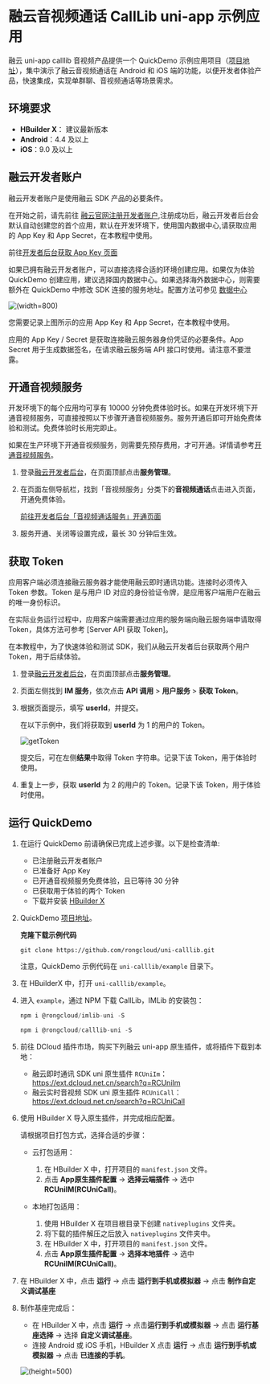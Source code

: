 # 融云音视频通话 CallLib uni-app 示例应用

融云 uni-app calllib 音视频产品提供一个 QuickDemo 示例应用项目（[项目地址](https://github.com/rongcloud/uni-calllib)），集中演示了融云音视频通话在 Android 和 iOS 端的功能，以便开发者体验产品，快速集成，实现单群聊、音视频通话等场景需求。

## 环境要求

- **HBuilder X**： 建议最新版本
- **Android**：4.4 及以上
- **iOS**：9.0 及以上

## 融云开发者账户

融云开发者账户是使用融云 SDK 产品的必要条件。

在开始之前，请先前往 [融云官网注册开发者账户](https://developer.rongcloud.cn/signup),注册成功后，融云开发者后台会默认自动创建您的首个应用，默认在开发环境下，使用国内数据中心,请获取应用的 App Key 和 App Secret，在本教程中使用。

前往[开发者后台获取 App Key 页面](https://developer.rongcloud.cn/app/appkey/)

如果已拥有融云开发者账户，可以直接选择合适的环境创建应用。如果仅为体验 QuickDemo 创建应用，建议选择国内数据中心。如果选择海外数据中心，则需要额外在 QuickDemo 中修改 SDK 连接的服务地址。配置方法可参见 [数据中心](https://doc.rongcloud.cn/rcloud/-/-/data-center)

<!-- Gif 占位符 -->
![(width=800)](./assets/developer-console-appkey.png)

您需要记录上图所示的应用 App Key 和 App Secret，在本教程中使用。

应用的 App Key / Secret 是获取连接融云服务器身份凭证的必要条件。App Secret 用于生成数据签名，在请求融云服务端 API 接口时使用。请注意不要泄露。

## 开通音视频服务

开发环境下的每个应用均可享有 10000 分钟免费体验时长。如果在开发环境下开通音视频服务，可直接按照以下步骤开通音视频服务。服务开通后即可开始免费体验和测试。免费体验时长用完即止。

如果在生产环境下开通音视频服务，则需要先预存费用，才可开通。详情请参考[开通音视频服务](https://doc.rongcloud.cn/call/uni-app/5.X/rtc-service)。

1. 登录[融云开发者后台]，在页面顶部点击**服务管理**。

2. 在页面左侧导航栏，找到「音视频服务」分类下的**音视频通话**点击进入页面，开通免费体验。

    [前往开发者后台「音视频通话服务」开通页面](https://developer.rongcloud.cn/rtc/rtc/J1mQ8uFcrGVoMxK_AmTqSQ)

3. 服务开通、关闭等设置完成，最长 30 分钟后生效。

## 获取 Token

应用客户端必须连接融云服务器才能使用融云即时通讯功能。连接时必须传入 Token 参数。Token 是与用户 ID 对应的身份验证令牌，是应用客户端用户在融云的唯一身份标识。

在实际业务运行过程中，应用客户端需要通过应用的服务端向融云服务端申请取得 Token，具体方法可参考 [Server API 获取 Token]。

在本教程中，为了快速体验和测试 SDK，我们从融云开发者后台获取两个用户 Token，用于后续体验。

1. 登录[融云开发者后台]，在页面顶部点击**服务管理**。

2. 页面左侧找到 **IM 服务**，依次点击 **API 调用** > **用户服务** > **获取 Token**。

3. 根据页面提示，填写 **userId**，并提交。

    在以下示例中，我们将获取到 **userId** 为 1 的用户的 Token。

    ![getToken](./assets/getToken.png)

    提交后，可在左侧**结果**中取得 Token 字符串。记录下该 Token，用于体验时使用。

4. 重复上一步，获取 **userId** 为 2 的用户的 Token。记录下该 Token，用于体验时使用。

## 运行 QuickDemo

1. 在运行 QuickDemo 前请确保已完成上述步骤。以下是检查清单:

   - 已注册融云开发者账户
   - 已准备好 App Key
   - 已开通音视频服务免费体验，且已等待 30 分钟
   - 已获取用于体验的两个 Token
   - 下载并安装 [HBuilder X](https://www.dcloud.io/hbuilderx.html)

2. QuickDemo [项目地址](https://github.com/rongcloud/uni-calllib)。

    **克隆下载示例代码**

    ```shell
    git clone https://github.com/rongcloud/uni-calllib.git
    ```

    注意，QuickDemo 示例代码在 `uni-calllib/example` 目录下。

3. 在 HBuilderX 中，打开 `uni-calllib/example`。

4. 进入 `example`，通过 NPM 下载 CallLib，IMLib 的安装包：

    ```js  
    npm i @rongcloud/imlib-uni -S

    npm i @rongcloud/calllib-uni -S
    ```

5. 前往 DCloud 插件市场，购买下列融云 uni-app 原生插件，或将插件下载到本地：

    * 融云即时通讯 SDK uni 原生插件 `RCUniIm`：
        https://ext.dcloud.net.cn/search?q=RCUniIm
    * 融云实时音视频 SDK uni 原生插件 `RCUniCall`：
        https://ext.dcloud.net.cn/search?q=RCUniCall

6. 使用 HBuilder X 导入原生插件，并完成相应配置。

    请根据项目打包方式，选择合适的步骤：

    - 云打包适用：

        1. 在 HBuilder X 中，打开项目的 `manifest.json` 文件。
        2. 点击 **App原生插件配置** -> **选择云端插件** -> 选中 **RCUniIM(RCUniCall)**。

    - 本地打包适用：

        1. 使用 HBuilder X 在项目根目录下创建 `nativeplugins` 文件夹。
        2. 将下载的插件解压之后放入 `nativeplugins` 文件夹中。
        3. 在 HBuilder X 中，打开项目的 `manifest.json` 文件。
        4. 点击 **App原生插件配置** -> **选择本地插件** -> 选中 **RCUniIM(RCUniCall)**。

7. 在 HBuilder X 中，点击 **运行** -> 点击 **运行到手机或模拟器** -> 点击 **制作自定义调试基座**

8. 制作基座完成后：
   * 在 HBuilder X 中，点击 **运行** -> 点击**运行到手机或模拟器** -> 点击 **运行基座选择** -> 选择 **自定义调试基座**。
   * 连接 Android 或 iOS 手机，HBuilder X 点击 **运行** -> 点击 **运行到手机或模拟器** -> 点击 **已连接的手机**。

    ![(height=500)](./assets/phone.png)

<!-- 链接区域 -->
[融云开发者后台]: https://developer.rongcloud.cn/overview/indexnew/w6jNnfHVsfaIcWOYc8j73w
